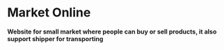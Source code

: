 # Market Online
**Website for small market where people can buy or sell products, it also support shipper for transporting**  